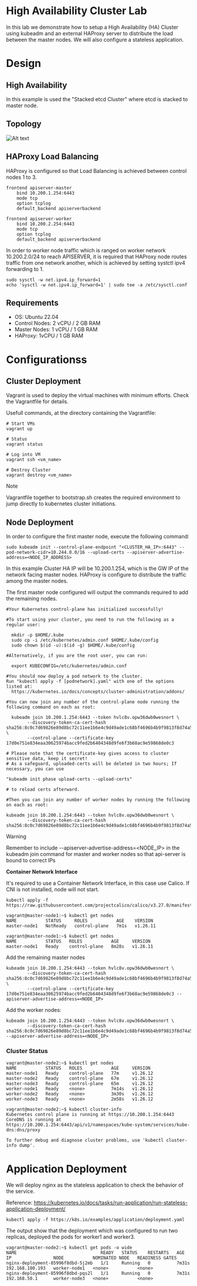 # High Availability Cluster Lab

In this lab we demonstrate how to setup a High Availability (HA) Cluster using kubeadm and an external HAProxy server to distribute
the load between the master nodes. We will also configure a stateless application.

# Design

## High Availability

In this example is used the "Stacked etcd Cluster" where etcd is stacked to master node.

## Topology

![Alt text](topology.png)

## HAProxy Load Balancing

HAProxy is configured so that Load Balancing is achieved between control nodes 1 to 3.

```shell
frontend apiserver-master
    bind 10.200.1.254:6443
    mode tcp
    option tcplog
    default_backend apiserverbackend

frontend apiserver-worker
    bind 10.200.2.254:6443
    mode tcp
    option tcplog
    default_backend apiserverbackend
```

In order to worker node traffic which is ranged on worker network 10.200.2.0/24 to reach APISERVER, it is required that HAProxy node routes traffic from one network another, which is achieved by setting systctl ipv4 forwarding to 1.

```shell
sudo sysctl -w net.ipv4.ip_forward=1
echo 'sysctl -w net.ipv4.ip_forward=1' | sudo tee -a /etc/sysctl.conf
```

## Requirements

* OS: Ubuntu 22.04
* Control Nodes: 2 vCPU / 2 GB RAM
* Master Nodes: 1 vCPU / 1 GB RAM
* HAProxy: 1vCPU / 1 GB RAM

# Configurationss

## Cluster Deployment

Vagrant is used to deploy the virtual machines with minimum efforts. Check the Vagrantfile for details.

Usefull commands, at the directory containing the Vagrantfile:

```shell
# Start VMs
vagrant up

# Status
vagrant status

# Log into VM
vagrant ssh <vm_name>

# Destroy Cluster
vagrant destroy <vm_name>
```
> [!NOTE]
> Vagrantfile together to bootstrap.sh creates the required environment to jump directly to kubernetes cluster initiations.

## Node Deployment

In order to configure the first master node, execute the following command:

```shell
sudo kubeadm init --control-plane-endpoint "<CLUSTER_HA_IP>:6443" --pod-network-cidr=10.244.0.0/16 --upload-certs --apiserver-advertise-address=<NODE_IP_ADDRESS>
```

In this example Cluster HA IP will be 10.200.1.254, which is the GW IP of the network facing master nodes. HAProxy is configure to distribute the traffic among the master nodes.

The first master node configured will output the commands required to add the remaining nodes.

```shell
#Your Kubernetes control-plane has initialized successfully!

#To start using your cluster, you need to run the following as a regular user:

  mkdir -p $HOME/.kube
  sudo cp -i /etc/kubernetes/admin.conf $HOME/.kube/config
  sudo chown $(id -u):$(id -g) $HOME/.kube/config

#Alternatively, if you are the root user, you can run:

  export KUBECONFIG=/etc/kubernetes/admin.conf

#You should now deploy a pod network to the cluster.
Run "kubectl apply -f [podnetwork].yaml" with one of the options listed at:
  https://kubernetes.io/docs/concepts/cluster-administration/addons/

#You can now join any number of the control-plane node running the following command on each as root:

  kubeadm join 10.200.1.254:6443 --token hvlc8v.opw36dwb0wesnort \
        --discovery-token-ca-cert-hash sha256:8c0c7d69826e89d8bc72c11ee1b6e4c9d49ade1c68bf4696b4b9f9813f8d74a5 \
        --control-plane --certificate-key 17d0e751e834eaa30625974bacc9fed2b6404348d9fe6f3b68ac9e59868de0c3

# Please note that the certificate-key gives access to cluster sensitive data, keep it secret!
# As a safeguard, uploaded-certs will be deleted in two hours; If necessary, you can use

"kubeadm init phase upload-certs --upload-certs" 

# to reload certs afterward.

#Then you can join any number of worker nodes by running the following on each as root:

kubeadm join 10.200.1.254:6443 --token hvlc8v.opw36dwb0wesnort \
        --discovery-token-ca-cert-hash sha256:8c0c7d69826e89d8bc72c11ee1b6e4c9d49ade1c68bf4696b4b9f9813f8d74a5
```

>[!WARNING]
> Remember to include --apiserver-advertise-address=<NODE_IP> in the kubeadm join command for master and worker nodes so that api-server is bound to correct IPs

<b>Container Network Interface</b>

It's required to use a Container Network Interface, in this case use Calico. If CNI is not installed, node will not start.

```shell
kubectl apply -f https://raw.githubusercontent.com/projectcalico/calico/v3.27.0/manifests/calico.yaml
```

```shell
vagrant@master-node1:~$ kubectl get nodes
NAME           STATUS     ROLES           AGE    VERSION
master-node1   NotReady   control-plane   7m1s   v1.26.11

vagrant@master-node1:~$ kubectl get nodes
NAME           STATUS   ROLES           AGE     VERSION
master-node1   Ready    control-plane   8m28s   v1.26.11

```

Add the remaining master nodes

```shell
kubeadm join 10.200.1.254:6443 --token hvlc8v.opw36dwb0wesnort \
        --discovery-token-ca-cert-hash sha256:8c0c7d69826e89d8bc72c11ee1b6e4c9d49ade1c68bf4696b4b9f9813f8d74a5 \
        --control-plane --certificate-key 17d0e751e834eaa30625974bacc9fed2b6404348d9fe6f3b68ac9e59868de0c3 --apiserver-advertise-address=<NODE_IP>

 ```

Add the worker nodes:

```shell
kubeadm join 10.200.1.254:6443 --token hvlc8v.opw36dwb0wesnort \
        --discovery-token-ca-cert-hash sha256:8c0c7d69826e89d8bc72c11ee1b6e4c9d49ade1c68bf4696b4b9f9813f8d74a5 --apiserver-advertise-address=<NODE_IP>
```

### Cluster Status

```shell
vagrant@master-node2:~$ kubectl get nodes
NAME           STATUS   ROLES           AGE     VERSION
master-node1   Ready    control-plane   77m     v1.26.12
master-node2   Ready    control-plane   67m     v1.26.12
master-node3   Ready    control-plane   65m     v1.26.12
worker-node1   Ready    <none>          7m14s   v1.26.12
worker-node2   Ready    <none>          3m30s   v1.26.12
worker-node3   Ready    <none>          2m58s   v1.26.12

vagrant@master-node2:~$ kubectl cluster-info
Kubernetes control plane is running at https://10.200.1.254:6443
CoreDNS is running at https://10.200.1.254:6443/api/v1/namespaces/kube-system/services/kube-dns:dns/proxy

To further debug and diagnose cluster problems, use 'kubectl cluster-info dump'.
```

# Application Deployment

We will deploy nginx as the stateless application to check the behavior of the service.

Reference: https://kubernetes.io/docs/tasks/run-application/run-stateless-application-deployment/

```shell
kubectl apply -f https://k8s.io/examples/application/deployment.yaml
```

The output show that the deployment which was configured to run two replicas, deployed the pods for worker1 and worker3.

```shell
vagrant@master-node2:~$ kubectl get pods -o wide
NAME                                READY   STATUS    RESTARTS   AGE     IP                NODE           NOMINATED NODE   READINESS GATES
nginx-deployment-85996f8dbd-5j2mb   1/1     Running   0          7m31s   192.168.180.193   worker-node1   <none>           <none>
nginx-deployment-85996f8dbd-pqs2l   1/1     Running   0          7m31s   192.168.50.1      worker-node3   <none>           <none>

```